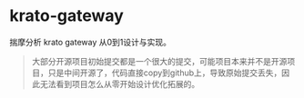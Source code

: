 # krato-gateway

揣摩分析 krato gateway 从0到1设计与实现。

> 大部分开源项目初始提交都是一个很大的提交，可能项目本来并不是开源项目，只是中间开源了，代码直接copy到github上，导致原始提交丢失，因此无法看到项目怎么从零开始设计优化拓展的。